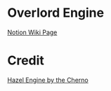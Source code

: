 # Overlord Engine
[Notion Wiki Page](https://spiffy-aster-9c1.notion.site/8960788147a843298e0f53003cb88d55?v=a1f5f3ca9b5548f0b639cc0614a460c7&pvs=4)

# Credit
[Hazel Engine by the Cherno](https://github.com/TheCherno/Hazel)
